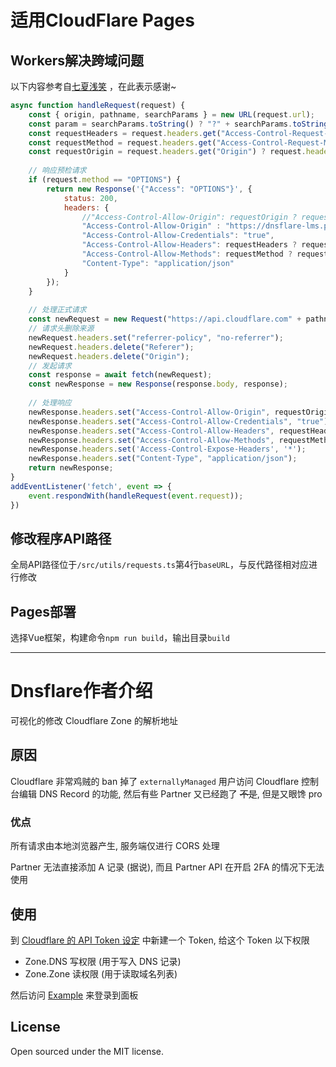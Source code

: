 # 适用CloudFlare Pages

## Workers解决跨域问题

以下内容参考自[七夏浅笑](http://www.julydate.com/post/3278826680/ "七夏浅笑") ，在此表示感谢~

```javascript
async function handleRequest(request) {
    const { origin, pathname, searchParams } = new URL(request.url);
    const param = searchParams.toString() ? "?" + searchParams.toString() : "";
    const requestHeaders = request.headers.get("Access-Control-Request-Headers");
    const requestMethod = request.headers.get("Access-Control-Request-Method");
    const requestOrigin = request.headers.get("Origin") ? request.headers.get("Origin") : origin;
    
    // 响应预检请求
    if (request.method == "OPTIONS") {
        return new Response('{"Access": "OPTIONS"}', {
            status: 200,
            headers: {
                //"Access-Control-Allow-Origin": requestOrigin ? requestOrigin : "*", //不限制请求来源
                "Access-Control-Allow-Origin" : "https://dnsflare-lms.pages.dev",      //限制CROS域名
                "Access-Control-Allow-Credentials": "true",
                "Access-Control-Allow-Headers": requestHeaders ? requestHeaders : "*",
                "Access-Control-Allow-Methods": requestMethod ? requestMethod : "*",
                "Content-Type": "application/json"
            }
        });
    }
    
    // 处理正式请求
    const newRequest = new Request("https://api.cloudflare.com" + pathname + param, request);
    // 请求头删除来源
    newRequest.headers.set("referrer-policy", "no-referrer");
    newRequest.headers.delete("Referer");
    newRequest.headers.delete("Origin");
    // 发起请求
    const response = await fetch(newRequest);
    const newResponse = new Response(response.body, response);
    
    // 处理响应
    newResponse.headers.set("Access-Control-Allow-Origin", requestOrigin ? requestOrigin : "*");
    newResponse.headers.set("Access-Control-Allow-Credentials", "true");
    newResponse.headers.set("Access-Control-Allow-Headers", requestHeaders ? requestHeaders : "*");
    newResponse.headers.set("Access-Control-Allow-Methods", requestMethod ? requestMethod : "*");
    newResponse.headers.set('Access-Control-Expose-Headers', '*');
    newResponse.headers.set("Content-Type", "application/json");
    return newResponse;
}
addEventListener('fetch', event => {
    event.respondWith(handleRequest(event.request));
})
```

## 修改程序API路径

全局API路径位于`/src/utils/requests.ts`第4行`baseURL`，与反代路径相对应进行修改

## Pages部署

选择Vue框架，构建命令`npm run build`，输出目录`build`

------------

# Dnsflare作者介绍

可视化的修改 Cloudflare Zone 的解析地址

## 原因
Cloudflare 非常鸡贼的 ban 掉了 `externallyManaged` 用户访问 Cloudflare 控制台编辑 DNS Record 的功能, 然后有些 Partner 又已经跑了 ~~不是~~, 但是又眼馋 pro

### 优点
所有请求由本地浏览器产生, 服务端仅进行 CORS 处理

Partner 无法直接添加 A 记录 (据说), 而且 Partner API 在开启 2FA 的情况下无法使用

## 使用
到 [Cloudflare 的 API Token 设定](https://dash.cloudflare.com/profile/api-tokens) 中新建一个 Token, 给这个 Token 以下权限

- Zone.DNS 写权限 (用于写入 DNS 记录)
- Zone.Zone 读权限 (用于读取域名列表)

然后访问 [Example](https://dnsflare.indexyz.now.sh) 来登录到面板

## License
Open sourced under the MIT license.
